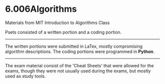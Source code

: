 # 6.006Algorithms

Materials from MIT Introduction to Algorithms Class

Psets consisted of a written portion and a coding portion.
_________________________________________________________

The written portions were submitted in LaTex, mostly compromising algorithm descriptions. 
The coding portions were programmed in <b>Python</b>. 
_________________________________________________________

The exam material consist of the 'Cheat Sheets' that were allowed for the exams, 
though they were not usually used during the exams, but mostly used as study tools.
